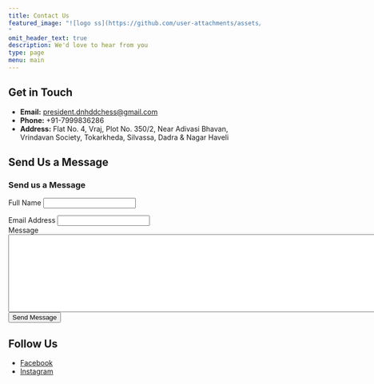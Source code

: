 ```yaml
---
title: Contact Us
featured_image: "![logo ss](https://github.com/user-attachments/assets/63ac59f2-4225-4cb3-9cd9-368d9798c5a1)
"
omit_header_text: true
description: We'd love to hear from you
type: page
menu: main
---
```


## Get in Touch

-   **Email:** president.dnhddchess@gmail.com
-   **Phone:** +91-7999836286
-   **Address:** Flat No. 4, Vraj, Plot No. 350/2, Near Adivasi Bhavan, Vrindavan Society, Tokarkheda, Silvassa, Dadra & Nagar Haveli

## Send Us a Message

<div class="row">
    <div class="col-lg-8 mb-4">
      <h3>Send us a Message</h3>
      <form name="sentMessage" id="contactForm" novalidate>
        <div class="control-group form-group">
          <div class="controls">
            <label>Full Name</label>
            <input type="text" class="form-control" id="name" required data-validation-required-message="Please enter your name.">
            <p class="help-block"></p>
          </div>
        </div>
        <div class="control-group form-group">
          <div class="controls">
            <label>Email Address</label>
            <input type="email" class="form-control" id="email" required data-validation-required-message="Please enter your email address.">
          </div>
        </div>
        <div class="control-group form-group">
          <div class="controls">
            <label>Message</label>
            <textarea rows="10" cols="100" class="form-control" id="message" required data-validation-required-message="Please enter your message" maxlength="999" style="resize:none"></textarea>
          </div>
        </div>
        <div id="success"></div>
        <!-- For success/fail messages -->
        <button type="submit" class="btn btn-CMD" id="sendMessageButton">Send Message</button>
      </form>
    </div>
  </div>


## Follow Us

-   [Facebook]((https://www.facebook.com/share/1B8Po8nreb/))
-   [Instagram]((https://www.instagram.com/dnhdd_chess/))
